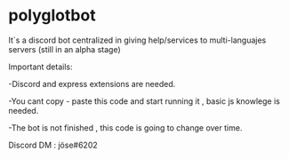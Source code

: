 # polyglotbot
It`s a discord bot centralized in giving help/services  to multi-languajes servers (still in an alpha stage)

Important details:

-Discord and express extensions are needed.

-You cant copy - paste this code and start running it , basic js knowlege is needed.

-The bot is not finished , this code is going to change over time.



Discord DM : jöse#6202
